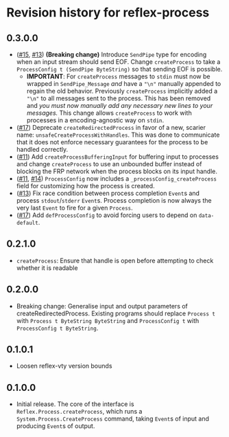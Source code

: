 # Revision history for reflex-process

## 0.3.0.0

* ([#15](https://github.com/reflex-frp/reflex-process/pull/15), [#13](https://github.com/reflex-frp/reflex-process/pull/13)) **(Breaking change)** Introduce `SendPipe` type for encoding when an input stream should send EOF. Change `createProcess` to take a `ProcessConfig t (SendPipe ByteString)` so that sending EOF is possible.
  * **IMPORTANT**: For `createProcess` messages to `stdin` must now be wrapped in `SendPipe_Message` *and* have a `"\n"` manually appended to regain the old behavior. Previously `createProcess` implicitly added a `"\n"` to all messages sent to the process. This has been removed and *you must now manually add any necessary new lines to your messages.* This change allows `createProcess` to work with processes in a encoding-agnostic way on `stdin`.
* ([#17](https://github.com/reflex-frp/reflex-process/pull/17)) Deprecate `createRedirectedProcess` in favor of a new, scarier name: `unsafeCreateProcessWithHandles`. This was done to communicate that it does not enforce necessary guarantees for the process to be handled correctly.
* ([#11](https://github.com/reflex-frp/reflex-process/pull/11)) Add `createProcessBufferingInput` for buffering input to processes and change `createProcess` to use an unbounded buffer instead of blocking the FRP network when the process blocks on its input handle.
* ([#11](https://github.com/reflex-frp/reflex-process/pull/11), [#14](https://github.com/reflex-frp/reflex-process/pull/14)) `ProcessConfig` now includes a `_processConfig_createProcess` field for customizing how the process is created.
* ([#13](https://github.com/reflex-frp/reflex-process/pull/13)) Fix race condition between process completion `Event`s and process `stdout`/`stderr` `Event`s. Process completion is now always the very last `Event` to fire for a given `Process`.
* ([#17](https://github.com/reflex-frp/reflex-process/pull/17)) Add `defProcessConfig` to avoid forcing users to depend on `data-default`.


## 0.2.1.0

* `createProcess`: Ensure that handle is open before attempting to check whether it is readable

## 0.2.0.0

* Breaking change: Generalise input and output parameters of createRedirectedProcess. Existing programs should replace `Process t` with `Process t ByteString ByteString` and `ProcessConfig t` with `ProcessConfig t ByteString`.

## 0.1.0.1

* Loosen reflex-vty version bounds

## 0.1.0.0

* Initial release. The core of the interface is `Reflex.Process.createProcess`, which runs a `System.Process.CreateProcess` command, taking `Event`s of input and producing `Event`s of output.
